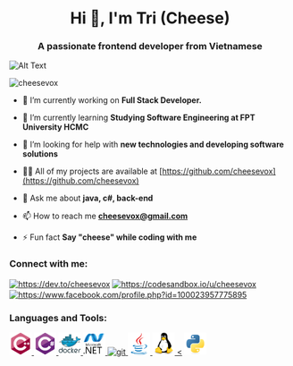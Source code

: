 <h1 align="center">Hi 👋, I'm Tri (Cheese)</h1>
<h3 align="center">A passionate frontend developer from Vietnamese</h3>

<img title="" src="https://media.giphy.com/media/KEHAuw89oXrKq0UfLd/giphy.gif" alt="Alt Text" width="150" data-align="inline">

<p align="left"> <img src="https://komarev.com/ghpvc/?username=cheesevox&label=Profile%20views&color=0e75b6&style=flat" alt="cheesevox" /> </p>

- 🔭 I’m currently working on **Full Stack Developer.**

- 🌱 I’m currently learning **Studying Software Engineering at FPT University HCMC**

- 🤝 I’m looking for help with **new technologies and developing software solutions**

- 👨‍💻 All of my projects are available at [https://github.com/cheesevox](https://github.com/cheesevox)

- 💬 Ask me about **java, c#, back-end**

- 📫 How to reach me **cheesevox@gmail.com**

- ⚡ Fun fact **Say "cheese" while coding with me**

<h3 align="left">Connect with me:</h3>
<p align="left">
<a href="https://dev.to/https://dev.to/cheesevox" target="blank"><img align="center" src="https://cdn.jsdelivr.net/npm/simple-icons@3.0.1/icons/dev-dot-to.svg" alt="https://dev.to/cheesevox" height="30" width="40" /></a>
<a href="https://codesandbox.com/https://codesandbox.io/u/cheesevox" target="blank"><img align="center" src="https://cdn.jsdelivr.net/npm/simple-icons@3.0.1/icons/codesandbox.svg" alt="https://codesandbox.io/u/cheesevox" height="30" width="40" /></a>
<a href="https://fb.com/profile.php?id=100023957775895" target="blank"><img align="center" src="https://cdn.jsdelivr.net/npm/simple-icons@3.0.1/icons/facebook.svg" alt="https://www.facebook.com/profile.php?id=100023957775895" height="30" width="40" /></a>
</p>

<h3 align="left">Languages and Tools:</h3>
<p align="left"> <a href="https://www.w3schools.com/cpp/" target="_blank"> <img src="https://raw.githubusercontent.com/devicons/devicon/master/icons/cplusplus/cplusplus-original.svg" alt="cplusplus" width="40" height="40"/> </a> <a href="https://www.w3schools.com/cs/" target="_blank"> <img src="https://raw.githubusercontent.com/devicons/devicon/master/icons/csharp/csharp-original.svg" alt="csharp" width="40" height="40"/> </a> <a href="https://www.docker.com/" target="_blank"> <img src="https://raw.githubusercontent.com/devicons/devicon/master/icons/docker/docker-original-wordmark.svg" alt="docker" width="40" height="40"/> </a> <a href="https://dotnet.microsoft.com/" target="_blank"> <img src="https://raw.githubusercontent.com/devicons/devicon/master/icons/dot-net/dot-net-original-wordmark.svg" alt="dotnet" width="40" height="40"/> </a> <a href="https://git-scm.com/" target="_blank"> <img src="https://www.vectorlogo.zone/logos/git-scm/git-scm-icon.svg" alt="git" width="40" height="40"/> </a> <a href="https://www.java.com" target="_blank"> <img src="https://raw.githubusercontent.com/devicons/devicon/master/icons/java/java-original.svg" alt="java" width="40" height="40"/> </a> <a href="https://www.linux.org/" target="_blank"> <img src="https://raw.githubusercontent.com/devicons/devicon/master/icons/linux/linux-original.svg" alt="linux" width="40" height="40"/> <</a> <a href="https://www.python.org" target="_blank"> <img src="https://raw.githubusercontent.com/devicons/devicon/master/icons/python/python-original.svg" alt="python" width="40" height="40"/> </a> </p>
